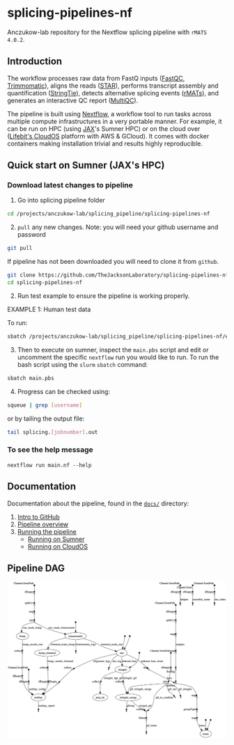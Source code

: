 # splicing-pipelines-nf
Anczukow-lab repository for the Nextflow splicing pipeline with `rMATS 4.0.2`.

## Introduction

The workflow processes raw data from FastQ inputs 
([FastQC](https://www.bioinformatics.babraham.ac.uk/projects/fastqc/),
    [Trimmomatic](http://www.usadellab.org/cms/?page=trimmomatic)), aligns the reads
        ([STAR](https://github.com/alexdobin/STAR)), performs transcript assembly and quantification
            ([StringTie](https://ccb.jhu.edu/software/stringtie/)), detects alternative splicing events
                ([rMATs](http://rnaseq-mats.sourceforge.net/)), and generates an interactive QC report
                    ([MultiQC](http://multiqc.info/)).

The pipeline is built using [Nextflow](https://www.nextflow.io), a workflow tool to run tasks across multiple compute infrastructures in a very portable manner. For example, it can be run on HPC (using [JAX](https://www.jax.org/)'s Sumner HPC) or on the cloud over ([Lifebit's CloudOS](https://lifebit.ai/cloudos) platform with AWS & GCloud). It comes with docker containers making installation trivial and results highly reproducible.

## Quick start on Sumner (JAX's HPC)

### Download latest changes to pipeline 

1) Go into splicing pipeline folder 
```bash
cd /projects/anczukow-lab/splicing_pipeline/splicing-pipelines-nf
```

2) `pull` any new changes. Note: you will need your github username and password

```bash
git pull
```
If pipeline has not been downloaded you will need to clone it from `github`. 

```bash
git clone https://github.com/TheJacksonLaboratory/splicing-pipelines-nf.git
cd splicing-pipelines-nf
```   

2) Run test example to ensure the pipeline is working properly. 

EXAMPLE 1: Human test data

To run: 
```bash
sbatch /projects/anczukow-lab/splicing_pipeline/splicing-pipelines-nf/examples/human_test/human_test_main.pbs
```

3) Then to execute on sumner, inspect the `main.pbs` script and edit or uncomment the specific `nextflow` run you would like to run.  To run the bash script using the `slurm` `sbatch` command:

```bash
sbatch main.pbs
```

4) Progress can be checked using:

```bash
squeue | grep [username]
```

or by tailing the output file:

```bash
tail splicing.[jobnumber].out
```

### To see the help message
```
nextflow run main.nf --help
```

## Documentation

Documentation about the pipeline, found in the [`docs/`](docs) directory:

1. [Intro to GitHub](docs/github.md)
2. [Pipeline overview](docs/pipeline_overview.md)
3. [Running the pipeline](docs/usage.md)
    * [Running on Sumner](docs/run_on_sumner.md)
    * [Running on CloudOS](docs/run_on_cloudos.md)

## Pipeline DAG
![splicing_pip_dag](https://raw.githubusercontent.com/lifebit-ai/images/master/jax_splicing/splicing_pip_dag.png)

